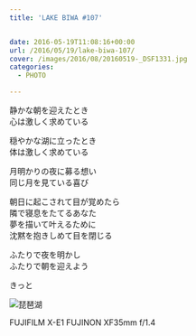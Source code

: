 ```yaml
---
title: 'LAKE BIWA #107'


date: 2016-05-19T11:08:16+00:00
url: /2016/05/19/lake-biwa-107/
cover: /images/2016/08/20160519-_DSF1331.jpg
categories:
  - PHOTO

---
```

<!--more-->
静かな朝を迎えたとき  
心は激しく求めている

穏やかな湖に立ったとき  
体は激しく求めている

月明かりの夜に募る想い  
同じ月を見ている喜び

朝日に起こされて目が覚めたら  
隣で寝息をたてるあなた  
夢を描いて叶えるために  
沈黙を抱きしめて目を閉じる  

ふたりで夜を明かし  
ふたりで朝を迎えよう

きっと

![琵琶湖](/images/2016/08/20160519-_DSF1333.jpg "琵琶湖")

FUJIFILM X-E1 FUJINON XF35mm f/1.4
